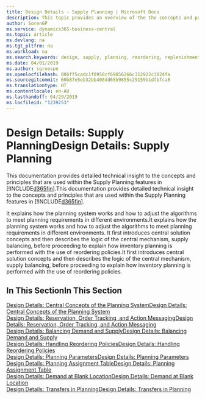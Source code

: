 ```yaml
---
title: Design Details - Supply Planning | Microsoft Docs
description: This topic provides an overview of the the concepts and principles that are used within the Supply Planning features in Business Central.
author: SorenGP
ms.service: dynamics365-business-central
ms.topic: article
ms.devlang: na
ms.tgt_pltfrm: na
ms.workload: na
ms.search.keywords: design, supply, planning, reordering, replenishment
ms.date: 04/01/2019
ms.author: sgroespe
ms.openlocfilehash: 006ff5cadc1f0950cf69856266c312922c3024fa
ms.sourcegitcommit: 60b87e5eb32bb408dd65b9855c29159b1dfbfca8
ms.translationtype: HT
ms.contentlocale: en-AU
ms.lasthandoff: 04/29/2019
ms.locfileid: "1239253"
---
```

# <a name="design-details-supply-planning"></a><span data-ttu-id="051a5-103">Design Details: Supply Planning</span><span class="sxs-lookup"><span data-stu-id="051a5-103">Design Details: Supply Planning</span></span>
<span data-ttu-id="051a5-104">This documentation provides detailed technical insight to the concepts and principles that are used within the Supply Planning features in [!INCLUDE[d365fin](includes/d365fin_md.md)].</span><span class="sxs-lookup"><span data-stu-id="051a5-104">This documentation provides detailed technical insight to the concepts and principles that are used within the Supply Planning features in [!INCLUDE[d365fin](includes/d365fin_md.md)].</span></span>  

<span data-ttu-id="051a5-105">It explains how the planning system works and how to adjust the algorithms to meet planning requirements in different environments.</span><span class="sxs-lookup"><span data-stu-id="051a5-105">It explains how the planning system works and how to adjust the algorithms to meet planning requirements in different environments.</span></span> <span data-ttu-id="051a5-106">It first introduces central solution concepts and then describes the logic of the central mechanism, supply balancing, before proceeding to explain how inventory planning is performed with the use of reordering policies.</span><span class="sxs-lookup"><span data-stu-id="051a5-106">It first introduces central solution concepts and then describes the logic of the central mechanism, supply balancing, before proceeding to explain how inventory planning is performed with the use of reordering policies.</span></span>  

## <a name="in-this-section"></a><span data-ttu-id="051a5-107">In This Section</span><span class="sxs-lookup"><span data-stu-id="051a5-107">In This Section</span></span>  
[<span data-ttu-id="051a5-108">Design Details: Central Concepts of the Planning System</span><span class="sxs-lookup"><span data-stu-id="051a5-108">Design Details: Central Concepts of the Planning System</span></span>](design-details-central-concepts-of-the-planning-system.md)  
[<span data-ttu-id="051a5-109">Design Details: Reservation, Order Tracking, and Action Messaging</span><span class="sxs-lookup"><span data-stu-id="051a5-109">Design Details: Reservation, Order Tracking, and Action Messaging</span></span>](design-details-reservation-order-tracking-and-action-messaging.md)  
[<span data-ttu-id="051a5-110">Design Details: Balancing Demand and Supply</span><span class="sxs-lookup"><span data-stu-id="051a5-110">Design Details: Balancing Demand and Supply</span></span>](design-details-balancing-demand-and-supply.md)  
[<span data-ttu-id="051a5-111">Design Details: Handling Reordering Policies</span><span class="sxs-lookup"><span data-stu-id="051a5-111">Design Details: Handling Reordering Policies</span></span>](design-details-handling-reordering-policies.md)  
[<span data-ttu-id="051a5-112">Design Details: Planning Parameters</span><span class="sxs-lookup"><span data-stu-id="051a5-112">Design Details: Planning Parameters</span></span>](design-details-planning-parameters.md)  
[<span data-ttu-id="051a5-113">Design Details: Planning Assignment Table</span><span class="sxs-lookup"><span data-stu-id="051a5-113">Design Details: Planning Assignment Table</span></span>](design-details-planning-assignment-table.md)  
[<span data-ttu-id="051a5-114">Design Details: Demand at Blank Location</span><span class="sxs-lookup"><span data-stu-id="051a5-114">Design Details: Demand at Blank Location</span></span>](design-details-demand-at-blank-location.md)  
[<span data-ttu-id="051a5-115">Design Details: Transfers in Planning</span><span class="sxs-lookup"><span data-stu-id="051a5-115">Design Details: Transfers in Planning</span></span>](design-details-transfers-in-planning.md)
